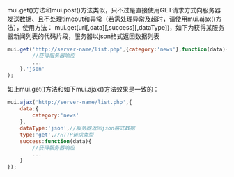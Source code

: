mui.get()方法和mui.post()方法类似，只不过是直接使用GET请求方式向服务器发送数据、且不处理timeout和异常（若需处理异常及超时，请使用mui.ajax()方法），使用方法： mui.get(url[,data][,success][,dataType])，如下为获得某服务器新闻列表的代码片段，服务器以json格式返回数据列表

```js
mui.get('http://server-name/list.php',{category:'news'},function(data){
		//获得服务器响应
		...
	},'json'
);
```

如上mui.get()方法和如下mui.ajax()方法效果是一致的：

```js
mui.ajax('http://server-name/list.php',{
	data:{
		category:'news'
	},
	dataType:'json',//服务器返回json格式数据
	type:'get',//HTTP请求类型
	success:function(data){
		//获得服务器响应
		...
	}
});
```